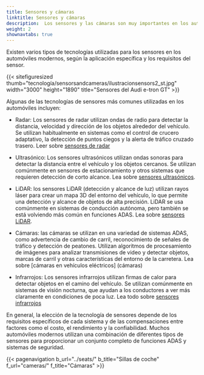 ```yaml
---
title: Sensores y cámaras
linktitle: Sensores y cámaras
description:  Los sensores y las cámaras son muy importantes en los automóviles modernos porque desempeñan un papel clave en muchos de los sistemas avanzados de asistencia al conductor. EVKX.net le brinda detalles sobre los diferentes tipos utilizados en los vehículos eléctricos.
weight: 2
shownavtabs: true
---
```

<!-- markdownlint-disable MD033 -->

Existen varios tipos de tecnologías utilizadas para los sensores en los automóviles modernos, según la aplicación específica y los requisitos del sensor.

{{< sitefiguresized thumb="tecnología/sensorsandcameras/ilustracionsensors2_st.jpg" width="3000" height="1890" title="Sensores del Audi e-tron GT" >}}

Algunas de las tecnologías de sensores más comunes utilizadas en los automóviles incluyen:

- Radar: Los sensores de radar utilizan ondas de radio para detectar la distancia, velocidad y dirección de los objetos alrededor del vehículo. Se utilizan habitualmente en sistemas como el control de crucero adaptativo, la detección de puntos ciegos y la alerta de tráfico cruzado trasero. Leer sobre [sensores de radar](radar)

- Ultrasónico: Los sensores ultrasónicos utilizan ondas sonoras para detectar la distancia entre el vehículo y los objetos cercanos. Se utilizan comúnmente en sensores de estacionamiento y otros sistemas que requieren detección de corto alcance. Lea sobre [sensores ultrasónicos](ultrasónicos).

- LiDAR: los sensores LiDAR (detección y alcance de luz) utilizan rayos láser para crear un mapa 3D del entorno del vehículo, lo que permite una detección y alcance de objetos de alta precisión. LiDAR se usa comúnmente en sistemas de conducción autónoma, pero también se está volviendo más común en funciones ADAS. Lea sobre [sensores LiDAR](lidar).

- Cámaras: las cámaras se utilizan en una variedad de sistemas ADAS, como advertencia de cambio de carril, reconocimiento de señales de tráfico y detección de peatones. Utilizan algoritmos de procesamiento de imágenes para analizar transmisiones de video y detectar objetos, marcas de carril y otras características del entorno de la carretera. Lea sobre [cámaras en vehículos eléctricos] (cámaras)

- Infrarrojos: Los sensores infrarrojos utilizan firmas de calor para detectar objetos en el camino del vehículo. Se utilizan comúnmente en sistemas de visión nocturna, que ayudan a los conductores a ver más claramente en condiciones de poca luz. Lea todo sobre [sensores infrarrojos](infrarrojos)

En general, la elección de la tecnología de sensores depende de los requisitos específicos de cada sistema y de las compensaciones entre factores como el costo, el rendimiento y la confiabilidad. Muchos automóviles modernos utilizan una combinación de diferentes tipos de sensores para proporcionar un conjunto completo de funciones ADAS y sistemas de seguridad.

{{< pagenavigation b_url="../seats/" b_title="Sillas de coche" f_url="cameras/" f_title="Cámaras" >}}